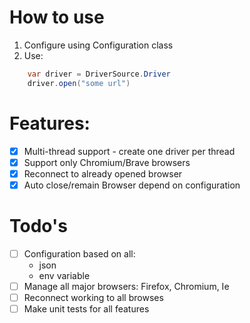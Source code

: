 

# How to use
1. Configure using Configuration class
2. Use:
```csharp
    var driver = DriverSource.Driver
    driver.open("some url")
```


# Features: 
- [x] Multi-thread support - create one driver per thread
- [x] Support only Chromium/Brave browsers
- [x] Reconnect to already opened browser
- [x] Auto close/remain Browser depend on configuration

# Todo's
- [ ] Configuration based on all: 
  - json
  - env variable
- [ ] Manage all major browsers: Firefox, Chromium, Ie
- [ ] Reconnect working to all browses
- [ ] Make unit tests for all features